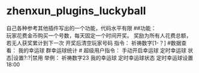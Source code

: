 # zhenxun_plugins_luckyball
自己各种参考其他插件写出的一个功能，代码水平有限
##功能：    
玩家花费金币购买一个号数，每天固定一个时间开奖。
奖励为所有人花费总额，若无人获奖累计到下一次
开奖后清空玩家号码
    指令：
        祈祷数字[1-？]
        #数据查看：
            我的幸运球
            群幸运球统计
        # 超级用户指令：
            手动开启幸运球
            定时幸运球 状态|设置?:?|禁用
    举例：
        祈祷数字23
        我的幸运球
        定时幸运球状态
        定时幸运球设置18:00
